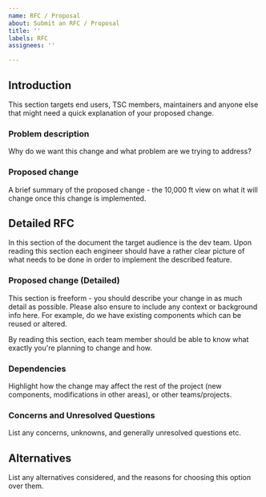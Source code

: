 ```yaml
---
name: RFC / Proposal
about: Submit an RFC / Proposal
title: ''
labels: RFC
assignees: ''

---
```


## Introduction

This section targets end users, TSC members, maintainers and anyone else that might
need a quick explanation of your proposed change.

### Problem description

Why do we want this change and what problem are we trying to address?

### Proposed change

A brief summary of the proposed change - the 10,000 ft view on what it will
change once this change is implemented.

## Detailed RFC

In this section of the document the target audience is the dev team. Upon
reading this section each engineer should have a rather clear picture of what
needs to be done in order to implement the described feature. 

### Proposed change (Detailed)

This section is freeform - you should describe your change in as much detail
as possible. Please also ensure to include any context or background info here.
For example, do we have existing components which can be reused or altered.

By reading this section, each team member should be able to know what exactly
you're planning to change and how.

### Dependencies

Highlight how the change may affect the rest of the project (new components,
modifications in other areas), or other teams/projects.

### Concerns and Unresolved Questions

List any concerns, unknowns, and generally unresolved questions etc.

## Alternatives

List any alternatives considered, and the reasons for choosing this option
over them.
